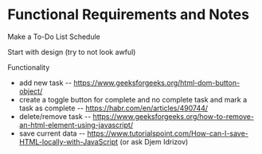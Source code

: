 # Functional Requirements and Notes

Make a To-Do List Schedule

Start with design (try to not look awful)

Functionality
- add new task -- https://www.geeksforgeeks.org/html-dom-button-object/
- create a toggle button for complete and no complete task and mark a task as complete -- https://habr.com/en/articles/490744/ 
- delete/remove task -- https://www.geeksforgeeks.org/how-to-remove-an-html-element-using-javascript/
- save current data -- https://www.tutorialspoint.com/How-can-I-save-HTML-locally-with-JavaScript (or ask Djem Idrizov)




